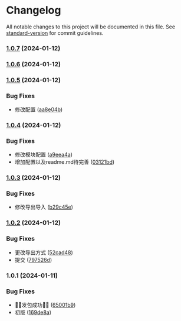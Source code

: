 # Changelog

All notable changes to this project will be documented in this file. See [standard-version](https://github.com/conventional-changelog/standard-version) for commit guidelines.

### [1.0.7](https://github.com/kuangxianfeng/js-sundry-tools/compare/v1.0.6...v1.0.7) (2024-01-12)

### [1.0.6](https://github.com/kuangxianfeng/js-sundry-tools/compare/v1.0.5...v1.0.6) (2024-01-12)

### [1.0.5](https://github.com/kuangxianfeng/js-sundry-tools/compare/v1.0.4...v1.0.5) (2024-01-12)


### Bug Fixes

* 修改配置 ([aa8e04b](https://github.com/kuangxianfeng/js-sundry-tools/commit/aa8e04b1bd3a1f0c5bfae126f0f7c0576836f4ac))

### [1.0.4](https://github.com/kuangxianfeng/js-sundry-tools/compare/v1.0.3...v1.0.4) (2024-01-12)


### Bug Fixes

* 修改模块配置 ([a9eea4a](https://github.com/kuangxianfeng/js-sundry-tools/commit/a9eea4ad6bac65b5c53f144250a46222446aff09))
* 增加配置以及readme.md待完善 ([03121bd](https://github.com/kuangxianfeng/js-sundry-tools/commit/03121bd62189447fac8b36813fb94957cdab6f6b))

### [1.0.3](https://github.com/kuangxianfeng/js-sundry-tools/compare/v1.0.2...v1.0.3) (2024-01-12)


### Bug Fixes

* 修改导出导入 ([b29c45e](https://github.com/kuangxianfeng/js-sundry-tools/commit/b29c45e6e984d9edad0b860bc8bcbb49135f9ed6))

### [1.0.2](https://github.com/kuangxianfeng/js-sundry-tools/compare/v1.0.1...v1.0.2) (2024-01-12)


### Bug Fixes

* 更改导出方式 ([52cad48](https://github.com/kuangxianfeng/js-sundry-tools/commit/52cad483187dd25e55777a6a18c56c97175d3b0c))
* 提交 ([797526d](https://github.com/kuangxianfeng/js-sundry-tools/commit/797526d6475aab4c9279de3773484f477a7c4db0))

### 1.0.1 (2024-01-11)


### Bug Fixes

* 🎉🎉发包成功🎉🎉 ([65001b9](https://github.com/kuangxianfeng/js-sundry-tools/commit/65001b9b1e376244d941a288af325531dd79b775))
* 初版 ([169de8a](https://github.com/kuangxianfeng/js-sundry-tools/commit/169de8a191dff0d9a67ba904f24b32c6b6070dc0))

